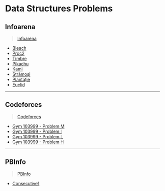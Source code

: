 # Data Structures Problems

## Infoarena

> [Infoarena](https://www.infoarena.ro/)

- [Bleach](https://www.infoarena.ro/problema/bleach)  
- [Proc2](https://www.infoarena.ro/problema/proc2)  
- [Timbre](https://www.infoarena.ro/problema/timbre)  
- [Pikachu](https://infoarena.ro/problema/pikachu)  
- [Kami](https://www.infoarena.ro/problema/kami)  
- [Strămoși](https://www.infoarena.ro/problema/stramosi)  
- [Plantație](https://infoarena.ro/problema/plantatie)  
- [Euclid](https://www.infoarena.ro/problema/euclid)

---

## Codeforces

> [Codeforces](https://codeforces.com/)

- [Gym 103999 - Problem M](https://codeforces.com/gym/103999/problem/M)  
- [Gym 103999 - Problem I](https://codeforces.com/gym/103999/problem/I)  
- [Gym 103999 - Problem L](https://codeforces.com/gym/103999/problem/L)  
- [Gym 103999 - Problem H](https://codeforces.com/gym/103999/problem/H)

---

## PBInfo

> [PBInfo](https://www.pbinfo.ro/)

- [Consecutive1](https://www.pbinfo.ro/probleme/3860/consecutive1)
